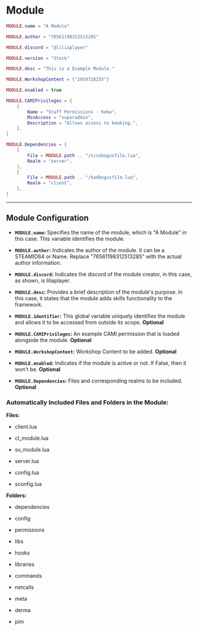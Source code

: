 # Module

```lua
MODULE.name = "A Module"

MODULE.author = "76561198312513285"

MODULE.discord = "@liliaplayer"

MODULE.version = "Stock"

MODULE.desc = "This is a Example Module."

MODULE.WorkshopContent = {"2959728255"}

MODULE.enabled = true

MODULE.CAMIPrivileges = {
    {
        Name = "Staff Permissions - Kekw",
        MinAccess = "superadmin",
        Description = "Allows access to kewking.",
    },
}

MODULE.Dependencies = {
    {
        File = MODULE.path .. "/nicebogusfile.lua",
        Realm = "server",
    },
    {
        File = MODULE.path .. "/badbogusfile.lua",
        Realm = "client",
    },
}
```

---

## Module Configuration

-   **`MODULE.name`:** Specifies the name of the module, which is "A Module" in this case. This variable identifies the module.

-   **`MODULE.author`:** Indicates the author of the module. It can be a STEAMID64 or Name. Replace "76561198312513285" with the actual author information.

-   **`MODULE.discord`:** Indicates the discord of the module creator, in this case, as shown, is liliaplayer.

-   **`MODULE.desc`:** Provides a brief description of the module's purpose. In this case, it states that the module adds skills functionality to the framework.

-   **`MODULE.identifier`:** This global variable uniquely identifies the module and allows it to be accessed from outside its scope. **Optional**

-   **`MODULE.CAMIPrivileges`:** An example CAMI permission that is loaded alongside the module. **Optional**

-   **`MODULE.WorkshopContent`:** Workshop Content to be added. **Optional**

-   **`MODULE.enabled`:** Indicates if the module is active or not. If False, then it won't be. **Optional**

-   **`MODULE.Dependencies`:** Files and corresponding realms to be included. **Optional**

### Automatically Included Files and Folders in the Module:

**Files:**

-   client.lua

-   cl_module.lua

-   sv_module.lua

-   server.lua

-   config.lua

-   sconfig.lua

**Folders:**

-   dependencies

-   config
-   permissions

-   libs

-   hooks

-   libraries

-   commands

-   netcalls

-   meta

-   derma

-   pim